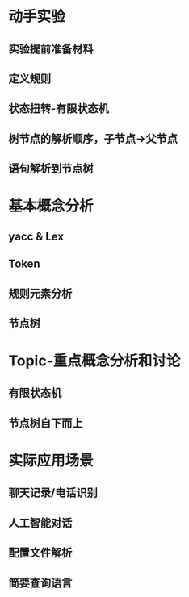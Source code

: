# 动手实验
## 实验提前准备材料
## 定义规则
## 状态扭转-有限状态机
## 树节点的解析顺序，子节点->父节点
## 语句解析到节点树

# 基本概念分析
## yacc & Lex
## Token
## 规则元素分析
## 节点树

# Topic-重点概念分析和讨论
## 有限状态机
## 节点树自下而上

# 实际应用场景
## 聊天记录/电话识别
## 人工智能对话
## 配置文件解析
## 简要查询语言